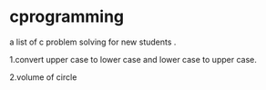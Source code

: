 # cprogramming
 a list of c problem solving for new students .

1.convert upper case to lower case and lower case to upper case.

2.volume of circle
